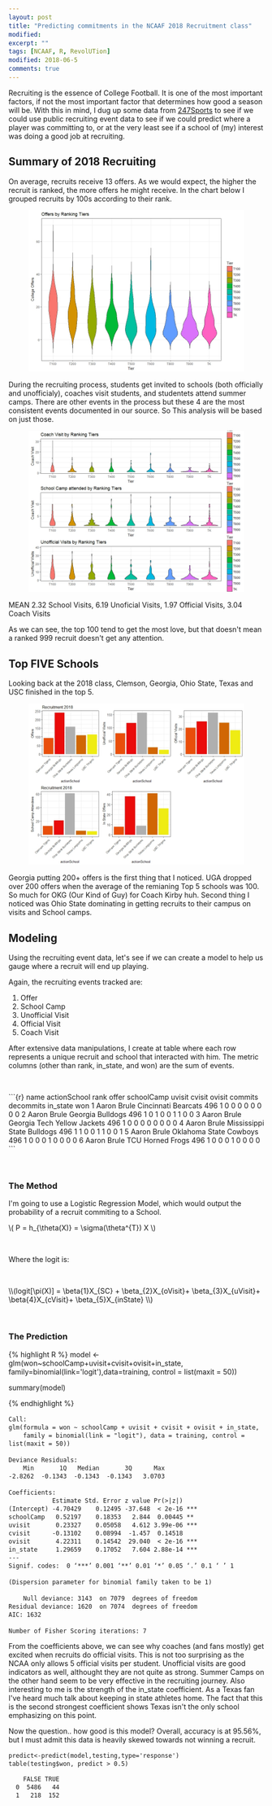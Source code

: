 ```yaml
---
layout: post
title: "Predicting commitments in the NCAAF 2018 Recruitment class"
modified:
excerpt: ""
tags: [NCAAF, R, RevolUTion]
modified: 2018-06-5
comments: true
---
```


 


Recruiting is the essence of College Football. It is one of the most important factors, if not the most important factor that determines how good a season will be. With this in mind, I dug up some data from <a href="https://247sports.com/Season/2018-Football/" target="_blank">247Sports</a> to see if we could use public recruiting event data to see if we could predict where a player was committing to, or at the very least see if a school of (my) interest was doing a good job at recruiting.    


## Summary of 2018 Recruiting

On average, recruits receive 13 offers. As we would expect, the higher the recruit is ranked, the more offers he might receive. In the chart below I grouped recruits by 100s according to their rank. 

<figure>
     <img src="/images/recruiting2018/Tier_offers.jpeg">
    <figcaption></figcaption>
</figure>


During the recruiting process, students get invited to schools (both officially and unofficialy), coaches visit students, and studentets attend summer camps. There are other events in the process but these 4 are the most consistent events documented in our source. So This analysis will be based on just those.


<figure>
     <img src="/images/recruiting2018/Tier_events.jpeg">
    <figcaption></figcaption>
</figure>

MEAN
2.32 School Visits, 6.19 Unoficial Visits, 1.97 Official Visits, 3.04 Coach Visits

As we can see, the top 100 tend to get the most love, but that doesn't mean a ranked 999 recruit doesn't get any attention. 



## Top FIVE Schools

Looking back at the 2018 class, Clemson, Georgia, Ohio State, Texas and USC finished in the top 5. 


<figure>
     <img src="/images/recruiting2018/School_events.jpeg">
    <figcaption></figcaption>
</figure>


Georgia putting 200+ offers is the first thing that I noticed. UGA dropped over 200 offers when the average of the remianing Top 5 schools was 100. So much for OKG (Our Kind of Guy) for Coach Kirby huh. Second thing I noticed was Ohio State dominating in getting recruits to their campus on visits and School camps. 




## Modeling 

Using the recruiting event data, let's see if we can create a model to help us gauge where a recruit will end up playing.

Again, the recruiting events tracked are:

1. Offer
2. School Camp
3. Unofficial Visit
4. Official Visit
5. Coach Visit


After extensive data manipulations, I create at table where each row represents a unique recruit and school that interacted with him. The metric columns (other than rank, in_state, and won) are the sum of events.

<p><br></p>
```{r}
  name        actionSchool                 rank offer schoolCamp uvisit cvisit ovisit commits decommits in_state   won
  <chr>       <fct>                       <dbl> <int>      <int>  <int>  <int>  <int>   <int>     <int>    <dbl> <int>
1 Aaron Brule Cincinnati Bearcats           496     1          0      0      0      0       0         0        0     0
2 Aaron Brule Georgia Bulldogs              496     1          0      1      0      0       1         1        0     0
3 Aaron Brule Georgia Tech Yellow Jackets   496     1          0      0      0      0       0         0        0     0
4 Aaron Brule Mississippi State Bulldogs    496     1          1      0      0      1       1         0        0     1
5 Aaron Brule Oklahoma State Cowboys        496     1          0      0      0      1       0         0        0     0
6 Aaron Brule TCU Horned Frogs              496     1          0      0      0      1       0         0        0     0
```

<p><br></p>


### The Method

I'm going to use a Logistic Regression Model, which would output the probability of a recruit commiting to a School. 


\\( P = h_{\theta(X)} = \sigma(\theta^{T}) X \\)

<p><br></p>
Where the logit is:

<p><br></p>
\\(logit[\pi(X)] = \beta{1}X_{SC} + \beta_{2}X_{oVisit}+ \beta_{3}X_{uVisit}+ \beta{4}X_{cVisit}+ \beta_{5}X_{inState} \\)

<p><br></p>


### The Prediction


{% highlight R %}
model <-glm(won~schoolCamp+uvisit+cvisit+ovisit+in_state,
            family=binomial(link='logit'),data=training,
            control = list(maxit = 50))

summary(model)
                        
{% endhighlight %}


```{r}
Call:
glm(formula = won ~ schoolCamp + uvisit + cvisit + ovisit + in_state, 
    family = binomial(link = "logit"), data = training, control = list(maxit = 50))

Deviance Residuals: 
    Min       1Q   Median       3Q      Max  
-2.8262  -0.1343  -0.1343  -0.1343   3.0703  

Coefficients:
            Estimate Std. Error z value Pr(>|z|)    
(Intercept) -4.70429    0.12495 -37.648  < 2e-16 ***
schoolCamp   0.52197    0.18353   2.844  0.00445 ** 
uvisit       0.23327    0.05058   4.612 3.99e-06 ***
cvisit      -0.13102    0.08994  -1.457  0.14518    
ovisit       4.22311    0.14542  29.040  < 2e-16 ***
in_state     1.29659    0.17052   7.604 2.88e-14 ***
---
Signif. codes:  0 ‘***’ 0.001 ‘**’ 0.01 ‘*’ 0.05 ‘.’ 0.1 ‘ ’ 1

(Dispersion parameter for binomial family taken to be 1)

    Null deviance: 3143  on 7079  degrees of freedom
Residual deviance: 1620  on 7074  degrees of freedom
AIC: 1632

Number of Fisher Scoring iterations: 7                     
```

From the coefficients above, we can see why coaches (and fans mostly) get excited when recruits do official visits. This is not too surprising as the NCAA only allows 5 official visits per student. Unofficial visits are good indicators as well, althought they are not quite as strong. Summer Camps on the other hand seem to be very effective in the recruiting journey. Also interesting to me is the strength of the in_state coefficient. As a Texas fan I've heard much talk about keeping in state athletes home. The fact that this is the second strongest coefficient shows Texas isn't the only school emphasizing on this point.  

Now the question.. how good is this model? Overall, accuracy is at 95.56%, but I must admit this data is heavily skewed towards not winning a recruit.

```{r}
predict<-predict(model,testing,type='response')
table(testing$won, predict > 0.5)
```

```{r}
    FALSE TRUE
  0  5486   44
  1   218  152
```
